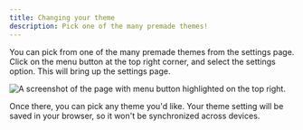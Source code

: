 ```yaml
---
title: Changing your theme
description: Pick one of the many premade themes!
---
```


You can pick from one of the many premade themes from the settings page.
Click on the menu button at the top right corner, and select the settings option.
This will bring up the settings page.

![A screenshot of the page with menu button highlighted on the top right.](settings-theme.png)

Once there, you can pick any theme you'd like. Your theme setting will be saved
in your browser, so it won't be synchronized across devices.